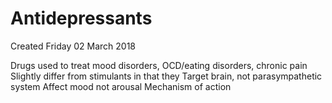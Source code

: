 # Antidepressants
Created Friday 02 March 2018

Drugs used to treat mood disorders, OCD/eating disorders, chronic pain
Slightly differ from stimulants in that they
Target brain, not parasympathetic system
Affect mood not arousal
Mechanism of action




